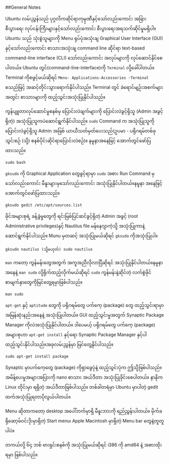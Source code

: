 ##﻿General Notes

Ubuntu လမ်းညွှန်သည် ပုဂ္ဂလိကဆိုင်ရာကုမ္ပ္ပဏီနှင့်သော်လည်းကောင်း အခြားစီးပွားရေး လုပ်ငန်းကြီးများနှင့်သော်လည်းကောင်း စီးပွားရေးအရသက်ဆိုင်မှုမရှိပါ။
Ubuntu သည် သုံးစွဲသူများကို Menu ရုပ်ပုံအသုံးချ Graphical User Interface  (GUI) နှင့်သော်လည်းကောင်း စာသားအသုံးချ command line ဆိုင်ရာ text-based command-line interface (CLI) သော်လည်းကောင်း အလုပ်များကို လုပ်ဆောင်နိုင်စေပါတယ်။ Ubuntu တွင်(command-line-interface)ကို `Terminal` လို့ခေါ်ပါတယ်။ Terminal ကိုစဖွင့်မယ်ဆိုရင် `Menu- Applications-Accessories -Terminal` စသည်ဖြင့် အဆင့်တိုင်းသွားရောက်နိုင်ပါသည်။ Terminal တွင် ခဲရောင်မျဉ်းအစက်များအတွင်း စာသားများကို ထည့်သွင်းအသုံးပြုနိုင်ပါသည်။

ကွန်ပျူတာလုပ်ဆောင်မှုစနစ်မှ ပြောင်းလဲချက်များကို ပြောင်းလဲခွင့်ရှိသူ (Admin အခွင့်ရှိတဲ့) အသုံးပြုသူကပဲဆောင်ရွက်နိုင်ပါသည်။ `sudo` Command က အသုံးပြုသူကို ပြောင်းလဲခွင့်ရှိသူ Admin အဖြစ် ယာယီသတ်မှတ်ပေးသည်(ဥပမာ - ပရိုဂရမ်တစ်ခု သွင်းစဉ် (သို့) စနစ်ပိုင်းဆိုင်ရာပြောင်းလဲစဉ်)။ နမူနာအနေဖြင့် အောက်တွင်ဖော်ပြထားသည်။

	sudo bash

`gksudo` ကို Graphical Application တွေဖွင့်ရာမှာ `sudo` အစား Run Command မှသော်လည်းကောင်း မီနူးများမှသော်လည်းကောင်း အသုံးပြုနိုင်ပါတယ်။နမူနာ အနေဖြင့် အောက်တွင်ဖော်ပြထားသည်။

	gksudo gedit /etc/apt/sources.list

ဖိုင်အများစုရဲ့ ခန့်ခွဲမှုတွေကို ရင်းမြစ်ပြင်ဆင်ခွင့်ရှိတဲ့ Admin  အခွင့် (root Administrative privileges)နှင့် Nautilus file မန်နေဂျာကဲ့သို့ အသုံးပြုကာနဲ့ ဆောင်ရွက်နိုင်ပါသည်။ Munu မှတဆင့် အသုံးပြုမယ်ဆိုရင် `gksudo` ကိုအသုံးပြုပါ။

	gksudo nautilus (သို့မဟုတ်) sudo nautilus

`man` ကတော့ ကွန်မန်းတွေအတွက် အကူအညီလိုလာပြီဆိုရင် အသုံးပြုနိုင်ပါတယ်။နမူနာအနေနဲ့ `man sudo` လို့ရိုက်ထည့်လိုက်မယ်ဆိုရင် `sudo` ကွန်မန်းနဲ့ဆိုင်တဲ့
လက်စွဲဖိုင်စာမျက်နှာတွေကိုမြင်တွေ့ရမှာဖြစ်ပါသည်။ 

	man sudo

`apt-get`  နှင့် `aptitude` တွေကို ပရိုဂရမ်တွေ ပက်ကေ့ (package) တွေ ထည့်သွင်းရာမှာအမြန်ဆုံးနည်းအနေနဲ့ အသုံးပြုပါတယ်။ GUI ထည့်သွင်းမှုအတွက် Synaptic Package Manager ကိုလဲအသုံးပြုနိုင်ပါတယ်။ ဒါပေမယ့် ပရိုဂရမ်တွေ ပက်ကေ့ (package) အများစုဟာ `apt-get install` နှင့်ရော Synaptic Package Manager နှင့်ပါ ထည့်သွင်းနိုင်ပါသည်။အခုလမ်းညွှန်မှာ မြင်တွေ့နိုင်ပါသည်။

	sudo apt-get install package 

Synaptic မှာပက်ကေ့တွေ (package) ကိုရှာဖွေပုံနဲ့ ထည့်သွင်းပုံက ဤသို့ဖြစ်ပါသည်။ အမိန့်ပေးမှုအများအပြားကို nano စာသား အယ်ဒီတာ အသုံးပြုခိုင်းစေပါတယ်။ နာနိုက
Linux တိုင်းမှာ ရရှိတဲ့ အယ်ဒီတာဖြစ်ပါသည်။ တစ်ခါတရံမှာ Ubuntu မှာပါတဲ့ gedit ထက်အသုံးပြုရတာပိုလွယ်ပါတယ်။

Menu ဆိုတာကတော့ desktop အပေါ်ဘက်မှာရှိ မီနူးဘားကို ရည်ညွှန်းပါတယ်။ မိုက်ခရိုဆော့ဖ်ဝင်းဒိုးမှာရှိတဲ့ Start menu၊ Apple Macintosh မှာရှိတဲ့ Menu bar တွေနဲ့တူတူပါပဲ။

တကယ်လို့ ၆၄ ဘစ် ဗားရှင်းစနစ်ကို အသုံးပြုမယ်ဆိုရင် i386 ကို amd64 နဲ့ အစားထိုးရမှာ ဖြစ်ပါသည်။
